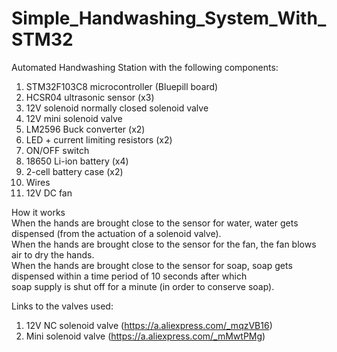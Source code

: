 # Simple_Handwashing_System_With_STM32  

Automated Handwashing Station with the following components:  
1. STM32F103C8 microcontroller (Bluepill board)  
2. HCSR04 ultrasonic sensor (x3)  
3. 12V solenoid normally closed solenoid valve  
4. 12V mini solenoid valve   
5. LM2596 Buck converter (x2)    
6. LED + current limiting resistors (x2)  
7. ON/OFF switch  
8. 18650 Li-ion battery (x4)  
9. 2-cell battery case (x2)  
10. Wires  
11. 12V DC fan  

How it works  
When the hands are brought close to the sensor for water, water gets dispensed (from the actuation of a solenoid valve).  
When the hands are brought close to the sensor for the fan, the fan blows air to dry the hands.   
When the hands are brought close to the sensor for soap, soap gets dispensed within a time period of 10 seconds after which  
soap supply is shut off for a minute (in order to conserve soap).  

Links to the valves used:  
1. 12V NC solenoid valve (https://a.aliexpress.com/_mqzVB16)    
2. Mini solenoid valve (https://a.aliexpress.com/_mMwtPMg)  
